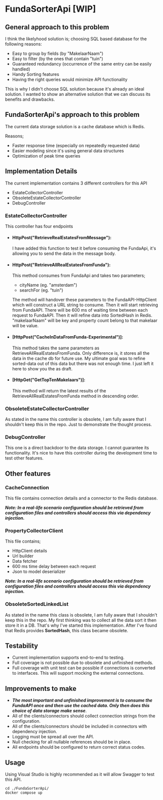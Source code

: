 # FundaSorterApi [WIP]

## General approach to this problem
I think the likelyhood solution is; choosing SQL based database for the following reasons:
- Easy to group by fields (by "MakelaarNaam")
- Easy to filter (by the ones that contain "tuin")
- Guaranteed redundancy (occurrence of the same entry can be easily handled)
- Handy Sorting features
- Having the right queries would minimize API functionality

This is why I didn't choose SQL solution because it's already an ideal solution.
I wanted to show an alternative solution that we can discuss its benefits and drawbacks.

## FundaSorterApi's approach to this problem
The current data storage solution is a cache database which is Redis.

Reasons;
- Faster response time (especially on repeatedly requested data)
- Easier modeling since it's using general data structures
- Optimization of peak time queries

## Implementation Details
The current implementation contains 3 different controllers for this API
- EstateCollectorController
- ObsoleteEstateCollectorController
- DebugController

### EstateCollectorController
This controller has four endpoints
- #### HttpPost("RetrieveRealEstatesFromMessage"):
   I have added this function to test it before consuming the FundaApi, it's allowing you to send the data in the message body.
  
- #### HttpPost("RetrieveAllRealEstatesFromFunda"):
   This method consumes from FundaApi and takes two parameters;
   - cityName  (eg. "amsterdam")
   - searchFor (eg. "tuin")

  The method will handover these parameters to the FundaAPI-HttpClient which will construct a URL string to consume. Then it will start retrieving from FundaAPI.
  There will be 600 ms of waiting time between each request to FundaAPI.
  Then it will refine data into SortedHash in Redis. "makelaarNaam" will be key and property count belong to that makelaar will be value.

- #### [HttpPost("CacheInDataFromFunda-Experimental")]:
  
  This method takes the same parameters as RetrieveAllRealEstatesFromFunda. Only difference is, it stores all the data in the cache db for future use.
  My ultimate goal was to refine sorted-data out of this data but there was not enough time. I just left it here to show you the as draft.
  
- #### [HttpGet("GetTopTenMakelaars")]:
  
  This method will return the latest results of the RetrieveAllRealEstatesFromFunda method in descending order.

### ObsoleteEstateCollectorController
As stated in the name this controller is obsolete, I am fully aware that I shouldn't keep this in the repo.
Just to demonstrate the thought process.

### DebugController
This one is a direct backdoor to the data storage. I cannot guarantee its functionality. 
It's nice to have this controller during the development time to test other features.

## Other features
### CacheConnection
This file contains connection details and a connector to the Redis database.

***Note: In a real-life scenario configuration should be retrieved from configuration files and controllers should access this via dependency injection.***

### PropertyCollectorClient
This file contains;
- HttpClient details
- Url builder
- Data fetcher
- 600 ms time delay between each request
- Json to model deserializer
  
***Note: In a real-life scenario configuration should be retrieved from configuration files and controllers should access this via dependency injection.***

### ObsoleteSortedLinkedList
As stated in the name this class is obsolete, I am fully aware that I shouldn't keep this in the repo.
My first thinking was to collect all the data sort it then store it in a DB. That's why I've started this implementation. After I've found that Redis provides
**SortedHash**, this class became obsolete.

## Testability
- Current implementation supports end-to-end to testing.
- Full coverage is not possible due to obsolete and unfinished methods.
- Full coverage with unit test can be possible if connections is converted to interfaces.
  This will support mocking the external connections.

## Improvements to make
- ***The most important and unfinished improvement is to consume the FundaAPI once and then use the cached data. Only then does this choice of data storage make sense***.
- All of the clients/connectors should collect connection strings from the configuration.
- All of the clients/connectors should be included in connectors with dependency injection.
- Logging must be spread all over the API.
- Null checking for all nullable references should be in place.
- All endpoints should be configured to return correct status codes.


## Usage
Using Visual Studio is highly recommended as it will allow Swagger to test this API.

    cd ./FundaSorterApi/
    docker compose up



